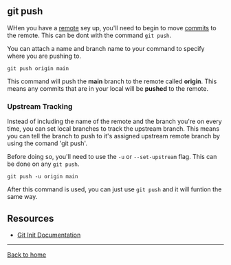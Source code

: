 ## git push

WHen you have a [remote](./Remote.md) sey up, you'll need to begin to move [commits](./Commit.md) to the remote. This can be dont with the command `git push`.

You can attach a name and branch name to your command to specify where you are pushing to.

```
git push origin main
```

This command will push the **main** branch to the remote called **origin**. This means any commits that are in your local will be **pushed** to the remote. 

### Upstream Tracking

Instead of including the name of the remote and the branch you're on every time, you can set local branches to track the upstream branch. This means you can tell the branch to push to it's assigned upstream remote branch by using the comand 'git push'.

Before doing so, you'll need to use the `-u` or `--set-upstream` flag. This can be done on any `git push`.

```
git push -u origin main
```

After this command is used, you can just use `git push` and it will funtion the same way. 

## Resources

- [Git Init Documentation](https://git-scm.com/docs/git-push)

---

[Back to home](../README.md)